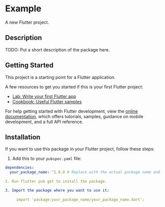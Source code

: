 # Example

A new Flutter project.

## Description

TODO: Put a short description of the package here.

## Getting Started

This project is a starting point for a Flutter application.

A few resources to get you started if this is your first Flutter project:

- [Lab: Write your first Flutter app](https://docs.flutter.dev/get-started/codelab)
- [Cookbook: Useful Flutter samples](https://docs.flutter.dev/cookbook)

For help getting started with Flutter development, view the [online documentation](https://docs.flutter.dev/), which offers tutorials, samples, guidance on mobile development, and a full API reference.

## Installation

If you want to use this package in your Flutter project, follow these steps:

1. Add this to your `pubspec.yaml` file:

```yaml
dependencies:
  your_package_name: ^1.0.0 # Replace with the actual package name and version
  
2. Run flutter pub get to install the package.

3. Import the package where you want to use it:
     
     import 'package:your_package_name/your_package_name.dart';
